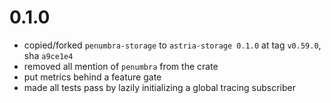 # 0.1.0

- copied/forked `penumbra-storage` to `astria-storage 0.1.0` at tag `v0.59.0`,
  sha `a9ce1e4`
- removed all mention of `penumbra` from the crate
- put metrics behind a feature gate
- made all tests pass by lazily initializing a global tracing subscriber

